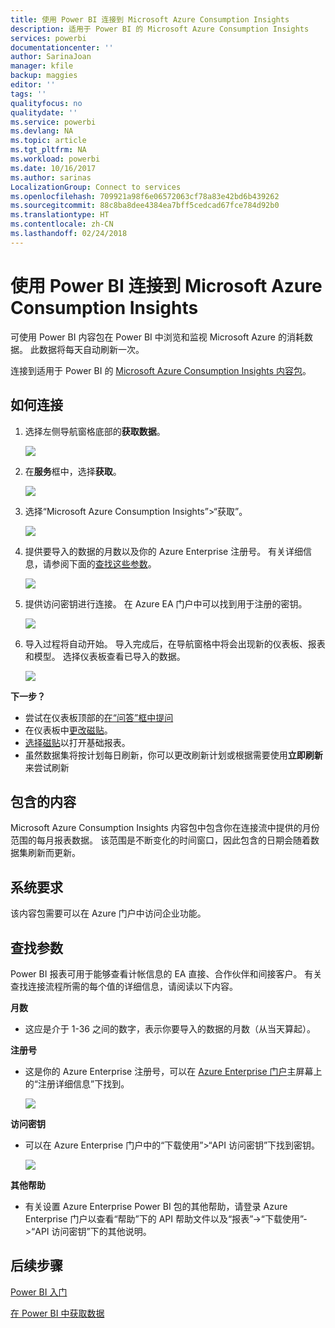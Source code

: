 ```yaml
---
title: 使用 Power BI 连接到 Microsoft Azure Consumption Insights
description: 适用于 Power BI 的 Microsoft Azure Consumption Insights
services: powerbi
documentationcenter: ''
author: SarinaJoan
manager: kfile
backup: maggies
editor: ''
tags: ''
qualityfocus: no
qualitydate: ''
ms.service: powerbi
ms.devlang: NA
ms.topic: article
ms.tgt_pltfrm: NA
ms.workload: powerbi
ms.date: 10/16/2017
ms.author: sarinas
LocalizationGroup: Connect to services
ms.openlocfilehash: 709921a98f6e06572063cf78a83e42bd6b439262
ms.sourcegitcommit: 88c8ba8dee4384ea7bff5cedcad67fce784d92b0
ms.translationtype: HT
ms.contentlocale: zh-CN
ms.lasthandoff: 02/24/2018
---
```

# <a name="connect-to-microsoft-azure-consumption-insights-with-power-bi"></a>使用 Power BI 连接到 Microsoft Azure Consumption Insights
可使用 Power BI 内容包在 Power BI 中浏览和监视 Microsoft Azure 的消耗数据。 此数据将每天自动刷新一次。

连接到适用于 Power BI 的 [Microsoft Azure Consumption Insights 内容包](https://app.powerbi.com/getdata/services/azureconsumption)。

## <a name="how-to-connect"></a>如何连接
1. 选择左侧导航窗格底部的**获取数据**。
   
    ![](media/service-connect-to-azure-consumption-insights/getdata.png)
2. 在**服务**框中，选择**获取**。
   
   ![](media/service-connect-to-azure-consumption-insights/services.png)
3. 选择“Microsoft Azure Consumption Insights”\>“获取”。 
   
   ![](media/service-connect-to-azure-consumption-insights/mazureconsumption.png)
4. 提供要导入的数据的月数以及你的 Azure Enterprise 注册号。 有关详细信息，请参阅下面的[查找这些参数](#FindingParams)。
   
    ![](media/service-connect-to-azure-consumption-insights/azureconsumptionparams.png)
5. 提供访问密钥进行连接。 在 Azure EA 门户中可以找到用于注册的密钥。 
   
    ![](media/service-connect-to-azure-consumption-insights/msazureconsumptioncreds.png)
6. 导入过程将自动开始。 导入完成后，在导航窗格中将会出现新的仪表板、报表和模型。 选择仪表板查看已导入的数据。
   
   ![](media/service-connect-to-azure-consumption-insights/msazureconsumptiondashboard.png)

**下一步？**

* 尝试在仪表板顶部的[在“问答”框中提问](power-bi-q-and-a.md)
* 在仪表板中[更改磁贴](service-dashboard-edit-tile.md)。
* [选择磁贴](service-dashboard-tiles.md)以打开基础报表。
* 虽然数据集将按计划每日刷新，你可以更改刷新计划或根据需要使用**立即刷新**来尝试刷新

## <a name="whats-included"></a>包含的内容
Microsoft Azure Consumption Insights 内容包中包含你在连接流中提供的月份范围的每月报表数据。 该范围是不断变化的时间窗口，因此包含的日期会随着数据集刷新而更新。

## <a name="system-requirements"></a>系统要求
该内容包需要可以在 Azure 门户中访问企业功能。 

<a name="FindingParams"></a>

## <a name="finding-parameters"></a>查找参数
Power BI 报表可用于能够查看计帐信息的 EA 直接、合作伙伴和间接客户。 有关查找连接流程所需的每个值的详细信息，请阅读以下内容。

**月数**

* 这应是介于 1-36 之间的数字，表示你要导入的数据的月数（从当天算起）。

**注册号**

* 这是你的 Azure Enterprise 注册号，可以在 [Azure Enterprise 门户](https://ea.azure.com/)主屏幕上的“注册详细信息”下找到。
  
    ![](media/service-connect-to-azure-consumption-insights/params2.png)

**访问密钥**

* 可以在 Azure Enterprise 门户中的“下载使用”>“API 访问密钥”下找到密钥。
  
    ![](media/service-connect-to-azure-consumption-insights/creds2.png)

**其他帮助**

* 有关设置 Azure Enterprise Power BI 包的其他帮助，请登录 Azure Enterprise 门户以查看“帮助”下的 API 帮助文件以及“报表”->“下载使用”->“API 访问密钥”下的其他说明。 

## <a name="next-steps"></a>后续步骤
[Power BI 入门](service-get-started.md)

[在 Power BI 中获取数据](service-get-data.md)

